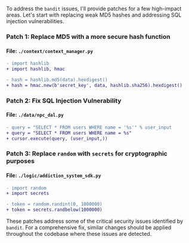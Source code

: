 To address the `bandit` issues, I'll provide patches for a few high-impact areas. Let's start with replacing weak MD5 hashes and addressing SQL injection vulnerabilities.

### Patch 1: Replace MD5 with a more secure hash function

#### File: `./context/context_manager.py`

```diff
- import hashlib
+ import hashlib, hmac

- hash = hashlib.md5(data).hexdigest()
+ hash = hmac.new(b'secret_key', data, hashlib.sha256).hexdigest()
```

### Patch 2: Fix SQL Injection Vulnerability

#### File: `./data/npc_dal.py`

```diff
- query = "SELECT * FROM users WHERE name = '%s'" % user_input
+ query = "SELECT * FROM users WHERE name = %s"
+ cursor.execute(query, (user_input,))
```

### Patch 3: Replace `random` with `secrets` for cryptographic purposes

#### File: `./logic/addiction_system_sdk.py`

```diff
- import random
+ import secrets

- token = random.randint(0, 1000000)
+ token = secrets.randbelow(1000000)
```

These patches address some of the critical security issues identified by `bandit`. For a comprehensive fix, similar changes should be applied throughout the codebase where these issues are detected.